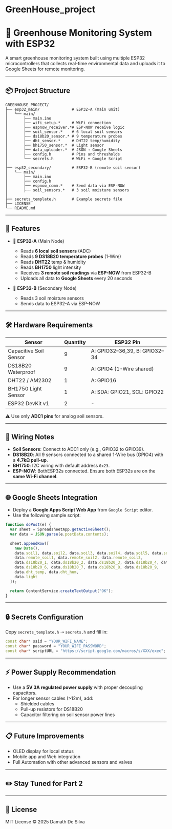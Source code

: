 # GreenHouse_project

# 🌱 Greenhouse Monitoring System with ESP32

A smart greenhouse monitoring system built using multiple ESP32 microcontrollers that collects real-time environmental data and uploads it to Google Sheets for remote monitoring.

---

## 📦 Project Structure

```
GREENHOUSE_PROJECT/
├── esp32_main/              # ESP32-A (main unit)
│   └── main/
│       ├── main.ino
│       ├── wifi_setup.*     # WiFi connection
│       ├── espnow_receiver.*# ESP-NOW receive logic
│       ├── soil_sensor.*    # 6 local soil sensors
│       ├── ds18b20_sensor.* # 9 temperature probes
│       ├── dht_sensor.*     # DHT22 temp/humidity
│       ├── bh1750_sensor.*  # Light sensor
│       ├── data_uploader.*  # JSON → Google Sheets
│       ├── config.h         # Pins and thresholds
│       └── secrets.h        # WiFi + Google Script
│
├── esp32_secondary/         # ESP32-B (remote soil sensor)
│   └── main/
│       ├── main.ino
│       ├── config.h
│       ├── espnow_comm.*    # Send data via ESP-NOW
│       ├── soil_sensors.*   # 3 soil moisture sensors
│
├── secrets_template.h       # Example secrets file
├── LICENSE
└── README.md
```

---

## 📡 Features

- 🌿 **ESP32-A** (Main Node)
  - Reads **6 local soil sensors** (ADC)
  - Reads **9 DS18B20 temperature probes** (1-Wire)
  - Reads **DHT22** temp & humidity
  - Reads **BH1750** light intensity
  - Receives **3 remote soil readings** via **ESP-NOW** from ESP32-B
  - Uploads all data to **Google Sheets** every 20 seconds

- 🌱 **ESP32-B** (Secondary Node)
  - Reads 3 soil moisture sensors
  - Sends data to ESP32-A via ESP-NOW

---

## 🛠️ Hardware Requirements

| Sensor                | Quantity | ESP32 Pin                    |
|-----------------------|----------|------------------------------|
| Capacitive Soil Sensor| 9        | A: GPIO32–36,39, B: GPIO32–34|
| DS18B20 Waterproof    | 9        | A: GPIO4 (1-Wire shared)     |
| DHT22 / AM2302        | 1        | A: GPIO16                    |
| BH1750 Light Sensor   | 1        | A: SDA: GPIO21, SCL: GPIO22  |
| ESP32 DevKit v1       | 2        | -                            |

⚠️ Use only **ADC1 pins** for analog soil sensors.

---

## 🔌 Wiring Notes

- **Soil Sensors**: Connect to ADC1 only (e.g., GPIO32 to GPIO39).
- **DS18B20**: All 9 sensors connected to a shared 1-Wire bus (GPIO4) with a **4.7kΩ pull-up**.
- **BH1750**: I2C wiring with default address `0x23`.
- **ESP-NOW**: BothESP32s connected. Ensure both ESP32s are on the **same Wi-Fi channel**.

---

## 🌐 Google Sheets Integration

- Deploy a **Google Apps Script Web App** from `Google Script` editor.
- Use the following sample script:

```javascript
function doPost(e) {
  var sheet = SpreadsheetApp.getActiveSheet();
  var data = JSON.parse(e.postData.contents);

  sheet.appendRow([
    new Date(),
    data.soil1, data.soil2, data.soil3, data.soil4, data.soil5, data.soil6,
    data.remote_soil1, data.remote_soil2, data.remote_soil3,
    data.ds18b20_1, data.ds18b20_2, data.ds18b20_3, data.ds18b20_4, data.ds18b20_5,
    data.ds18b20_6, data.ds18b20_7, data.ds18b20_8, data.ds18b20_9,
    data.dht_temp, data.dht_hum,
    data.light
  ]);

  return ContentService.createTextOutput("OK");
}
```

---

## 🔒 Secrets Configuration

Copy `secrets_template.h` ➝ `secrets.h` and fill in:

```cpp
const char* ssid = "YOUR_WIFI_NAME";
const char* password = "YOUR_WIFI_PASSWORD";
const char* scriptURL = "https://script.google.com/macros/s/XXX/exec";
```

---

## ⚡ Power Supply Recommendation

- Use a **5V 3A regulated power supply** with proper decoupling capacitors.
- For longer sensor cables (>12m), add:
  - Shielded cables
  - Pull-up resistors for DS18B20
  - Capacitor filtering on soil sensor power lines

---

## 📋 Future Improvements

- OLED display for local status
- Mobile app and Web integration
- Full Automation with other advanced sensors and valves

---
## ✏️ Stay Tuned for Part 2

---

## 📜 License

MIT License © 2025 Damath De Silva

